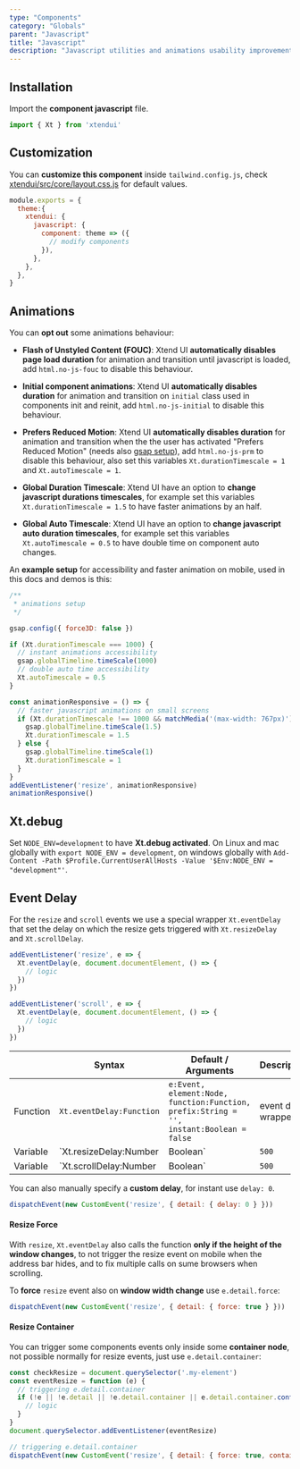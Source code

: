 ```yaml
---
type: "Components"
category: "Globals"
parent: "Javascript"
title: "Javascript"
description: "Javascript utilities and animations usability improvements."
---
```


## Installation

Import the **component javascript** file.

```jsx
import { Xt } from 'xtendui'
```

## Customization

You can **customize this component** inside `tailwind.config.js`, check [xtendui/src/core/layout.css.js](https://github.com/minimit/xtendui/blob/master/src/core/javascript.css.js) for default values.

```jsx
module.exports = {
  theme:{
    xtendui: {
      javascript: {
        component: theme => ({
          // modify components
        }),
      },
    },
  },
}
```

## Animations

You can **opt out** some animations behaviour:

* **Flash of Unstyled Content (FOUC)**: Xtend UI **automatically disables page load duration** for animation and transition until javascript is loaded, add `html.no-js-fouc` to disable this behaviour.

* **Initial component animations**: Xtend UI **automatically disables duration** for animation and transition on `initial` class used in components init and reinit, add `html.no-js-initial` to disable this behaviour.

* **Prefers Reduced Motion**: Xtend UI **automatically disables duration** for animation and transition when the the user has activated "Prefers Reduced Motion" (needs also [gsap setup](/introduction/getting-started/setup#javascript-animation)), add `html.no-js-prm` to disable this behaviour, also set this variables `Xt.durationTimescale = 1` and `Xt.autoTimescale = 1`.

* **Global Duration Timescale**: Xtend UI have an option to **change javascript durations timescales**, for example set this variables `Xt.durationTimescale = 1.5` to have faster animations by an half.

* **Global Auto Timescale**: Xtend UI have an option to **change javascript auto duration timescales**, for example set this variables `Xt.autoTimescale = 0.5` to have double time on component auto changes.

An **example setup** for accessibility and faster animation on mobile, used in this docs and demos is this:

```js
/**
 * animations setup
 */

gsap.config({ force3D: false })

if (Xt.durationTimescale === 1000) {
  // instant animations accessibility
  gsap.globalTimeline.timeScale(1000)
  // double auto time accessibility
  Xt.autoTimescale = 0.5
}

const animationResponsive = () => {
  // faster javascript animations on small screens
  if (Xt.durationTimescale !== 1000 && matchMedia('(max-width: 767px)').matches) {
    gsap.globalTimeline.timeScale(1.5)
    Xt.durationTimescale = 1.5
  } else {
    gsap.globalTimeline.timeScale(1)
    Xt.durationTimescale = 1
  }
}
addEventListener('resize', animationResponsive)
animationResponsive()
```

## Xt.debug

Set `NODE_ENV=development` to have **Xt.debug activated**. On Linux and mac globally with `export NODE_ENV = development`, on windows globally with `Add-Content -Path $Profile.CurrentUserAllHosts -Value '$Env:NODE_ENV = "development"'`.

## Event Delay

For the `resize` and `scroll` events we use a special wrapper `Xt.eventDelay` that set the delay on which the resize gets triggered with `Xt.resizeDelay` and `Xt.scrollDelay`.

```js
addEventListener('resize', e => {
  Xt.eventDelay(e, document.documentElement, () => {
    // logic
  })
})

addEventListener('scroll', e => {
  Xt.eventDelay(e, document.documentElement, () => {
    // logic
  })
})
```

<div class="table-scroll">

|                         | Syntax                                    | Default / Arguments                       | Description                   |
| ----------------------- | ----------------------------------------- | ----------------------------- | ----------------------------- |
| Function                  | `Xt.eventDelay:Function`              | `e:Event, element:Node, function:Function, prefix:String = '', instant:Boolean = false`       | event delay wrapper                  |
| Variable                  | `Xt.resizeDelay:Number|Boolean`              | `500`        | Delay for the `resize` event with `Xt.eventDelay`            |
| Variable                  | `Xt.scrollDelay:Number|Boolean`              | `500`        | Delay for the `scroll` event with `Xt.eventDelay`                 |

</div>

You can also manually specify a **custom delay**, for instant use `delay: 0`.

```js
dispatchEvent(new CustomEvent('resize', { detail: { delay: 0 } }))
```

#### Resize Force

With `resize`, `Xt.eventDelay` also calls the function **only if the height of the window changes**, to not trigger the resize event on mobile when the address bar hides, and to fix multiple calls on sume browsers when scrolling.

To **force** `resize` event also on **window width change** use `e.detail.force`:

```js
dispatchEvent(new CustomEvent('resize', { detail: { force: true } }))
```

#### Resize Container

You can trigger some components events only inside some **container node**, not possible normally for resize events, just use `e.detail.container`:

```js
const checkResize = document.querySelector('.my-element')
const eventResize = function (e) {
  // triggering e.detail.container
  if (!e || !e.detail || !e.detail.container || e.detail.container.contains(checkResize)) {
    // logic
  }
}
document.querySelector.addEventListener(eventResize)

// triggering e.detail.container
dispatchEvent(new CustomEvent('resize', { detail: { force: true, container: document.querySelector('.my-container') } }))
```
